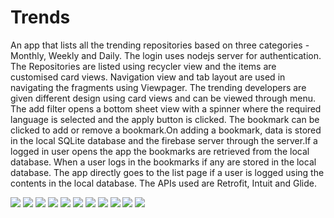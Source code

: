 # Trends
An app that lists all the trending repositories based on three categories - Monthly, Weekly and Daily.
The login uses nodejs server for authentication.
The Repositories are listed using recycler view and the items are customised card views.
Navigation view and tab layout are used in navigating the fragments using Viewpager.
The trending developers are given different design using card views and can be viewed through menu.
The add filter opens a bottom sheet view with a spinner where the required language is selected and the apply button is clicked.
The bookmark can be clicked to add or remove a bookmark.On adding a bookmark, data is stored in the local SQLite database and the 
firebase server through the server.If a logged in user opens the app the bookmarks are retrieved from the local database.
When a user logs in the bookmarks if any are stored in the local database. The app directly goes to the list page if a user is logged 
using the contents in the local database. The APIs used are Retrofit, Intuit and Glide.


![](https://github.com/sujink1999/Trends/blob/master/Screenshot_20191107-235515.jpg)
![](https://github.com/sujink1999/Trends/blob/master/Screenshot_20191107-235524.jpg)
![](https://github.com/sujink1999/Trends/blob/master/Screenshot_20191107-235549.jpg)
![](https://github.com/sujink1999/Trends/blob/master/Screenshot_20191107-235556.jpg)
![](https://github.com/sujink1999/Trends/blob/master/Screenshot_20191107-235605.jpg)
![](https://github.com/sujink1999/Trends/blob/master/Screenshot_20191107-235617.jpg)
![](https://github.com/sujink1999/Trends/blob/master/Screenshot_20191108-004539.jpg)
![](https://github.com/sujink1999/Trends/blob/master/Screenshot_20191108-004541.jpg)
![](https://github.com/sujink1999/Trends/blob/master/Screenshot_20191108-004548.jpg)
![](https://github.com/sujink1999/Trends/blob/master/Screenshot_20191108-004550.jpg)
![](https://github.com/sujink1999/Trends/blob/master/Screenshot_20191108-005125.jpg)

